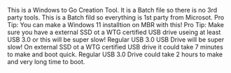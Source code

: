 This is a Windows to Go Creation Tool. It is a Batch file so there is no 3rd party tools. This is a Batch fild so everything is 1st party from Microsot. Pro Tip: You can make a Windows 11 installtion on MBR with this! Pro Tip: Make sure you have a external SSD ot a WTG certified USB drive useing at least USB 3.0 or this will be super slow! Regular USB 3.0 USB Drive will be super slow! On external SSD ot a WTG certified USB drive it could take 7 minutes to make and boot quick. Regular USB 3.0 Drive could take 2 hours to make and very long time to boot.
